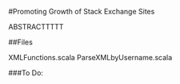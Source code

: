 
#Promoting Growth of Stack Exchange Sites


ABSTRACTTTTT


##Files

XMLFunctions.scala
ParseXMLbyUsername.scala



###To Do:
